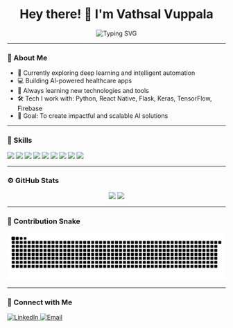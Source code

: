 <h1 align="center">Hey there! 👋 I'm Vathsal Vuppala</h1>

<p align="center">
  <img src="https://readme-typing-svg.demolab.com?font=Fira+Code&duration=2500&pause=500&center=true&vCenter=true&width=435&lines=AI+%26+ML+Enthusiast;Full-Stack+Developer;React+Native+%7C+Flask+%7C+Python;Lifelong+Learner+%F0%9F%92%AB" alt="Typing SVG" />
</p>

---

### 🚀 About Me

- 🧠 Currently exploring deep learning and intelligent automation  
- 💻 Building AI-powered healthcare apps  
- 🌱 Always learning new technologies and tools  
- 🛠️ Tech I work with: Python, React Native, Flask, Keras, TensorFlow, Firebase  
- 🎯 Goal: To create impactful and scalable AI solutions  

---

### 🧰 Skills

<p>
  <img src="https://img.shields.io/badge/Python-3776AB?style=flat&logo=python&logoColor=white" />
  <img src="https://img.shields.io/badge/JavaScript-F7DF1E?style=flat&logo=javascript&logoColor=black" />
  <img src="https://img.shields.io/badge/React_Native-61DAFB?style=flat&logo=react&logoColor=black" />
  <img src="https://img.shields.io/badge/Flask-000000?style=flat&logo=flask&logoColor=white" />
  <img src="https://img.shields.io/badge/TensorFlow-FF6F00?style=flat&logo=tensorflow&logoColor=white" />
  <img src="https://img.shields.io/badge/Keras-D00000?style=flat&logo=keras&logoColor=white" />
  <img src="https://img.shields.io/badge/Firebase-FFCA28?style=flat&logo=firebase&logoColor=black" />
  <img src="https://img.shields.io/badge/HTML5-E34F26?style=flat&logo=html5&logoColor=white" />
  <img src="https://img.shields.io/badge/CSS3-1572B6?style=flat&logo=css3&logoColor=white" />
</p>

---

### ⚙️ GitHub Stats

<p align="center">
  <img src="https://github-readme-stats.vercel.app/api?username=vathsal14&show_icons=true&theme=tokyonight" height="170"/>
  <img src="https://github-readme-stats.vercel.app/api/top-langs/?username=vathsal14&layout=compact&theme=tokyonight" height="170"/>
</p>

---

### 🐍 Contribution Snake

<p align="center">
  <img src="https://raw.githubusercontent.com/vathsal14/vathsal14/output/github-contribution-grid-snake.svg" alt="Snake animation" />
</p>

---

### 🔗 Connect with Me

<p align="left">
  <a href="https://www.linkedin.com/in/vathsal-vuppala-a89090270/" target="_blank">
    <img alt="LinkedIn" src="https://img.shields.io/badge/LinkedIn-blue?style=for-the-badge&logo=linkedin">
  </a>
  <a href="mailto:vathsal14@gmail.com" target="_blank">
    <img alt="Email" src="https://img.shields.io/badge/Email-D14836?style=for-the-badge&logo=gmail&logoColor=white">
  </a>
</p>
